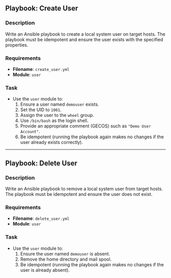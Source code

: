 ## Playbook: Create User

### Description
Write an Ansible playbook to create a local system user on target hosts. The playbook must be idempotent and ensure the user exists with the specified properties.

### Requirements
- **Filename**: `create_user.yml`
- **Module**: `user`

### Task
- Use the `user` module to:
  1. Ensure a user named `demouser` exists.
  2. Set the UID to `1001`.
  3. Assign the user to the `wheel` group.
  4. Use `/bin/bash` as the login shell.
  5. Provide an appropriate comment (GECOS) such as `"Demo User Account"`.
  6. Be idempotent (running the playbook again makes no changes if the user already exists correctly).

---

## Playbook: Delete User

### Description
Write an Ansible playbook to remove a local system user from target hosts. The playbook must be idempotent and ensure the user does not exist.

### Requirements
- **Filename**: `delete_user.yml`
- **Module**: `user`

### Task
- Use the `user` module to:
  1. Ensure the user named `demouser` is absent.
  2. Remove the home directory and mail spool.
  3. Be idempotent (running the playbook again makes no changes if the user is already absent).
